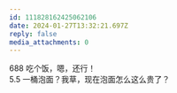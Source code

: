 ```yaml
---
id: 111828162425062106
date: 2024-01-27T13:32:21.697Z
reply: false
media_attachments: 0
---
```


688 吃个饭，嗯，还行！  
5.5 一桶泡面？我草，现在泡面怎么这么贵了？

